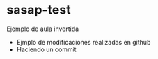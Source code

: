 # sasap-test
Ejemplo de aula invertida
- Ejmplo de modificaciones realizadas en github
- Haciendo un commit
